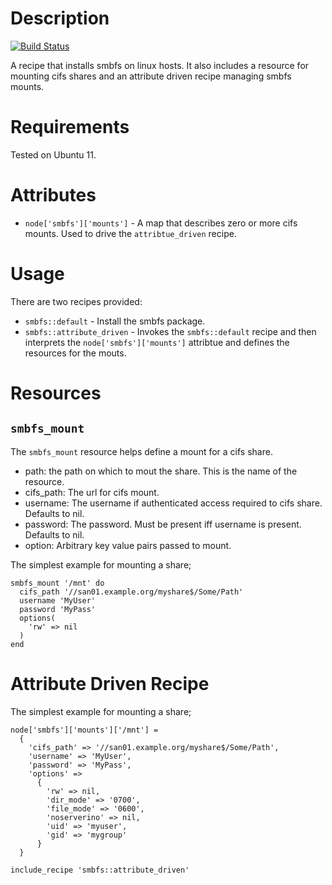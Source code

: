 Description
===========

[![Build Status](https://secure.travis-ci.org/realityforge/chef-smbfs.png?branch=master)](http://travis-ci.org/realityforge/chef-smbfs)

A recipe that installs smbfs on linux hosts. It also includes a resource for mounting cifs shares and an attribute driven recipe managing smbfs mounts.

Requirements
============

Tested on Ubuntu 11.

Attributes
==========

* `node['smbfs']['mounts']` - A map that describes zero or more cifs mounts. Used to drive the `attribtue_driven` recipe.

Usage
=====

There are two recipes provided:

* `smbfs::default` - Install the smbfs package.
* `smbfs::attribute_driven` - Invokes the `smbfs::default` recipe and then interprets the `node['smbfs']['mounts']`
  attribtue and defines the resources for the mouts.

Resources
=========

`smbfs_mount`
-------------

The `smbfs_mount` resource helps define a mount for a cifs share.

- path: the path on which to mout the share. This is the name of the resource.
- cifs_path: The url for cifs mount.
- username: The username if authenticated access required to cifs share. Defaults to nil.
- password: The password. Must be present iff username is present. Defaults to nil.
- option: Arbitrary key value pairs passed to mount.

The simplest example for mounting a share;

    smbfs_mount '/mnt' do
      cifs_path '//san01.example.org/myshare$/Some/Path'
      username 'MyUser'
      password 'MyPass'
      options(
        'rw' => nil
      )
    end

Attribute Driven Recipe
=======================

The simplest example for mounting a share;

    node['smbfs']['mounts']['/mnt'] =
      {
        'cifs_path' => '//san01.example.org/myshare$/Some/Path',
        'username' => 'MyUser',
        'password' => 'MyPass',
        'options' =>
          {
            'rw' => nil,
            'dir_mode' => '0700',
            'file_mode' => '0600',
            'noserverino' => nil,
            'uid' => 'myuser',
            'gid' => 'mygroup'
          }
      }

    include_recipe 'smbfs::attribute_driven'
